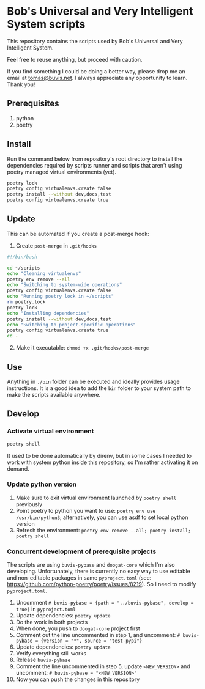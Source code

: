 # Bob's Universal and Very Intelligent System scripts

This repository contains the scripts used by Bob's Universal and Very Intelligent System.

Feel free to reuse anything, but proceed with caution.

If you find something I could be doing a better way, please drop me an email at tomas@buvis.net.
I always appreciate any opportunity to learn. Thank you!

## Prerequisites

1. python
2. poetry

## Install

Run the command below from repository's root directory to install the dependencies required by scripts runner and scripts that aren't using poetry managed virtual environments (yet).

```bash
poetry lock
poetry config virtualenvs.create false
poetry install --without dev,docs,test
poetry config virtualenvs.create true
```

## Update

This can be automated if you create a post-merge hook:

1. Create `post-merge` in `.git/hooks`

```bash
#!/bin/bash

cd ~/scripts
echo "Cleaning virtualenvs"
poetry env remove --all
echo "Switching to system-wide operations"
poetry config virtualenvs.create false
echo "Running poetry lock in ~/scripts"
rm poetry.lock
poetry lock
echo "Installing dependencies"
poetry install --without dev,docs,test
echo "Switching to project-specific operations"
poetry config virtualenvs.create true
cd -
```

2. Make it executable: `chmod +x .git/hooks/post-merge`

## Use

Anything in `./bin` folder can be executed and ideally provides usage instructions. It is a good idea to add the `bin` folder to your system path to make the scripts available anywhere.

## Develop

### Activate virtual environment

```bash
poetry shell
```

It used to be done automatically by direnv, but in some cases I needed to work with system python inside this repository, so I'm rather activating it on demand.

### Update python version

1. Make sure to exit virtual environment launched by `poetry shell` previously
2. Point poetry to python you want to use: `poetry env use /usr/bin/python3`; alternatively, you can use asdf to set local python version
3. Refresh the environment: `poetry env remove --all; poetry install; poetry shell`

### Concurrent development of prerequisite projects

The scripts are using `buvis-pybase` and `doogat-core` which I'm also developing. Unfortunately, there is currently no easy way to use editable and non-editable packages in same `pyproject.toml` (see: https://github.com/python-poetry/poetry/issues/8219). So I need to modify `pyproject.toml`.

1. Uncomment `# buvis-pybase = {path = "../buvis-pybase", develop = true}` in `pyproject.toml`
2. Update dependencies: `poetry update`
3. Do the work in both projects
4. When done, you push to `doogat-core` project first
5. Comment out the line uncommented in step 1, and uncomment: `# buvis-pybase = {version = "*", source = "test-pypi"}`
6. Update dependencies: `poetry update`
7. Verify everything still works
8. Release `buvis-pybase`
9. Comment the line uncommented in step 5, update `<NEW_VERSION>` and uncomment: `# buvis-pybase = "<NEW_VERSION>"`
10. Now you can push the changes in this repository
